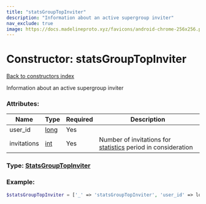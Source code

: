 ```yaml
---
title: "statsGroupTopInviter"
description: "Information about an active supergroup inviter"
nav_exclude: true
image: https://docs.madelineproto.xyz/favicons/android-chrome-256x256.png
---
```

# Constructor: statsGroupTopInviter  
[Back to constructors index](/API_docs/constructors/index.md)



Information about an active supergroup inviter

### Attributes:

| Name     |    Type       | Required | Description |
|----------|---------------|----------|-------------|
|user\_id|[long](/API_docs/types/long.md) | Yes|
|invitations|[int](/API_docs/types/int.md) | Yes|Number of invitations for [statistics](https://core.telegram.org/api/stats) period in consideration|



### Type: [StatsGroupTopInviter](/API_docs/types/StatsGroupTopInviter.md)


### Example:

```php
$statsGroupTopInviter = ['_' => 'statsGroupTopInviter', 'user_id' => long, 'invitations' => int];
```  
